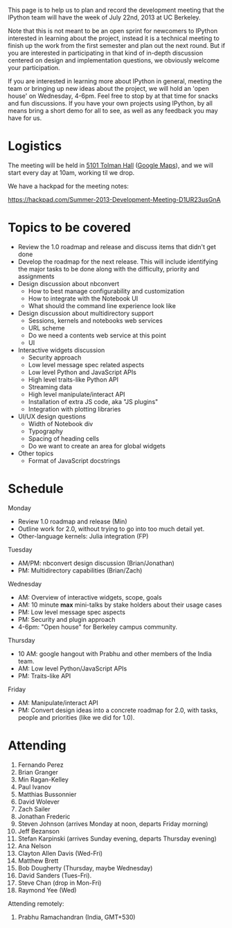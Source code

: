 This page is to help us to plan and record the development meeting that the IPython team will have the week of July 22nd, 2013 at UC Berkeley.

Note that this is not meant to be an open sprint for newcomers to IPython interested in learning about the project, instead it is a technical meeting to finish up the work from the first semester and plan out the next round.  But if you are interested in participating in that kind of in-depth discussion centered on design and implementation questions, we obviously welcome your participation.

If you are interested in learning more about IPython in general, meeting the team or bringing up new ideas about the project, we will hold an 'open house' on Wednesday, 4-6pm.  Feel free to stop by at that time for snacks and fun discussions.  If you have your own projects using IPython, by all means bring a short demo for all to see, as well as any feedback you may have for us.

# Logistics

The meeting will be held in [5101 Tolman Hall](http://www.berkeley.edu/map/maps/AB23.html) ([Google Maps](http://goo.gl/maps/crBRT)), and we will start every day at 10am, working til we drop.

We have a hackpad for the meeting notes:

https://hackpad.com/Summer-2013-Development-Meeting-D1UR23usGnA

# Topics to be covered

* Review the 1.0 roadmap and release and discuss items that didn't get done
* Develop the roadmap for the next release. This will include identifying the major tasks to be done along with the difficulty, priority and assignments
* Design discussion about nbconvert
  - How to best manage configurability and customization
  - How to integrate with the Notebook UI
  - What should the command line experience look like
* Design discussion about multidirectory support
  - Sessions, kernels and notebooks web services
  - URL scheme
  - Do we need a contents web service at this point
  - UI
* Interactive widgets discussion
  - Security approach
  - Low level message spec related aspects
  - Low level Python and JavaScript APIs
  - High level traits-like Python API
  - Streaming data
  - High level manipulate/interact API
  - Installation of extra JS code, aka "JS plugins"
  - Integration with plotting libraries
* UI/UX design questions
  - Width of Notebook div
  - Typography
  - Spacing of heading cells
  - Do we want to create an area for global widgets
* Other topics
  - Format of JavaScript docstrings

# Schedule

Monday

* Review 1.0 roadmap and release (Min)
* Outline work for 2.0, without trying to go into too much detail yet.
* Other-language kernels: Julia integration (FP)

Tuesday

* AM/PM: nbconvert design discussion (Brian/Jonathan)
* PM: Multidirectory capabilities (Brian/Zach)

Wednesday

* AM: Overview of interactive widgets, scope, goals
* AM: 10 minute **max** mini-talks by stake holders about their usage cases
* PM: Low level message spec aspects
* PM: Security and plugin approach
* 4-6pm: "Open house" for Berkeley campus community.

Thursday

* 10 AM: google hangout with Prabhu and other members of the India team.
* AM: Low level Python/JavaScript APIs
* PM: Traits-like API

Friday

* AM: Manipulate/interact API
* PM: Convert design ideas into a concrete roadmap for 2.0, with tasks, people and priorities (like we did for 1.0).

# Attending

1. Fernando Perez
2. Brian Granger
3. Min Ragan-Kelley
4. Paul Ivanov
5. Matthias Bussonnier
6. David Wolever
7. Zach Sailer
8. Jonathan Frederic
9. Steven Johnson (arrives Monday at noon, departs Friday morning)
10. Jeff Bezanson
11. Stefan Karpinski (arrives Sunday evening, departs Thursday evening)
12. Ana Nelson
13. Clayton Allen Davis (Wed-Fri)
14. Matthew Brett
15. Bob Dougherty (Thursday, maybe Wednesday)
16. David Sanders (Tues-Fri).
17. Steve Chan (drop in Mon-Fri)
18. Raymond Yee (Wed)

Attending remotely:
1. Prabhu Ramachandran (India, GMT+530)